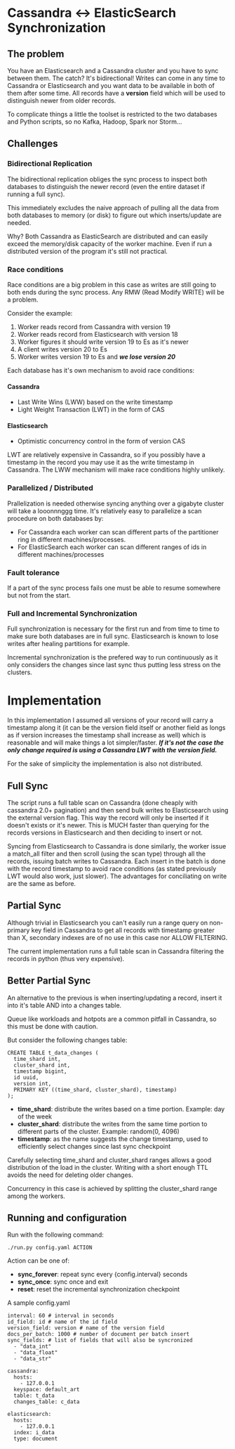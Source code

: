 # Cassandra <-> ElasticSearch Synchronization

## The problem

You have an Elasticsearch and a Cassandra cluster and you have to sync between them. The catch? It's bidirectional!
Writes can come in any time to Cassandra or Elasticsearch and you want data to be available in both of them after some time.
All records have a **version** field which will be used to distinguish newer from older records.

To complicate things a little the toolset is restricted to the two databases and Python scripts, so no Kafka, Hadoop, Spark nor Storm...

## Challenges

### Bidirectional Replication

The bidirectional replication obliges the sync process to inspect both databases to distinguish the newer record (even the entire dataset if running a full sync).

This immediately excludes the naive approach of pulling all the data from both databases to memory (or disk) to figure out which inserts/update are needed.

Why? Both Cassandra as ElasticSearch are distributed and can easily exceed the memory/disk capacity of the worker machine. Even if run a distributed version of the program
it's still not practical.

### Race conditions

Race conditions are a big problem in this case as writes are still going to both ends during the sync process. Any RMW (Read Modify WRITE) will be a problem.

Consider the example:

1. Worker reads record from Cassandra with version 19
2. Worker reads record from Elasticsearch with version 18
3. Worker figures it should write version 19 to Es as it's newer
4. A client writes version 20 to Es
5. Worker writes version 19 to Es and ***we lose version 20***

Each database has it's own mechanism to avoid race conditions:

#### Cassandra

* Last Write Wins (LWW) based on the write timestamp
* Light Weight Transaction (LWT) in the form of CAS

#### Elasticsearch

* Optimistic concurrency control in the form of version CAS

LWT are relatively expensive in Cassandra, so if you possibly have a timestamp in the record you may use it
as the write timestamp in Cassandra. The LWW mechanism will make race conditions highly unlikely.

### Parallelized / Distributed

Prallelization is needed otherwise syncing anything over a gigabyte cluster will take a looonnnggg time.
It's relatively easy to parallelize a scan procedure on both databases by:

* For Cassandra each worker can scan different parts of the partitioner ring in different machines/processes.
* For ElasticSearch each worker can scan different ranges of ids in different machines/processes

### Fault tolerance

If a part of the sync process fails one must be able to resume somewhere but not from the start.

### Full and Incremental Synchronization

Full synchronization is necessary for the first run and from time to time to make sure both databases are in full sync.
Elasticsearch is known to lose writes after healing partitions for example.

Incremental synchronization is the prefered way to run continuously as it only considers the changes since last sync thus putting less stress on the clusters.

# Implementation

In this implementation I assumed all versions of your record will carry a timestamp along it
(it can be the version field itself or another field as longs as if version increases the timestamp shall increase as well)
which is reasonable and will make things a lot simpler/faster. ***If it's not the case the only change required is using a
Cassandra LWT with the version field.***

For the sake of simplicity the implementation is also not distributed.

## Full Sync

The script runs a full table scan on Cassandra (done cheaply with cassandra 2.0+ pagination) and then send bulk writes to Elasticsearch using the external version flag.
This way the record will only be inserted if it doesn't exists or it's newer. This is MUCH faster than querying for the
records versions in Elasticsearch and then deciding to insert or not.

Syncing from Elasticsearch to Cassandra is done similarly, the worker issue a match_all filter and then scroll (using the scan type) through all the records, issuing
batch writes to Cassandra. Each insert in the batch is done with the record timestamp to avoid race conditions (as stated previously LWT would also work, just slower).
The advantages for conciliating on write are the same as before.

## Partial Sync

Although trivial in Elasticsearch you can't easily run a range query on non-primary key field in Cassandra
to get all records with timestamp greater than X, secondary indexes are of no use in this case nor ALLOW FILTERING.

The current implementation runs a full table scan in Cassandra filtering the records in python (thus very expensive).

## Better Partial Sync

An alternative to the previous is when inserting/updating a record, insert it into it's table AND into a changes table.

Queue like workloads and hotpots are a common pitfall in Cassandra, so this must be done with caution.

But consider the following changes table:

```
CREATE TABLE t_data_changes (
  time_shard int,
  cluster_shard int,
  timestamp bigint,
  id uuid,
  version int,
  PRIMARY KEY ((time_shard, cluster_shard), timestamp)
);
```

* **time_shard**: distribute the writes based on a time portion. Example: day of the week
* **cluster_shard**: distribute the writes from the same time portion to different parts of the cluster. Example: random(0, 4096)
* **timestamp**: as the name suggests the change timestamp, used to efficiently select changes since last sync checkpoint

Carefully selecting time_shard and cluster_shard ranges allows a good distribution of the load in the cluster.
Writing with a short enough TTL avoids the need for deleting older changes.

Concurrency in this case is achieved by splitting the cluster_shard range among the workers.

## Running and configuration

Run with the following command:
```
./run.py config.yaml ACTION
```

Action can be one of:

* **sync_forever**: repeat sync every {config.interval} seconds
* **sync_once**: sync once and exit
* **reset**: reset the incremental synchronization checkpoint

A sample config.yaml

```
interval: 60 # interval in seconds
id_field: id # name of the id field
version_field: version # name of the version field
docs_per_batch: 1000 # number of document per batch insert
sync_fields: # list of fields that will also be syncronized
  - "data_int"
  - "data_float"
  - "data_str"

cassandra:
  hosts:
    - 127.0.0.1
  keyspace: default_art
  table: t_data
  changes_table: c_data

elasticsearch:
  hosts:
    - 127.0.0.1
  index: i_data
  type: document
```